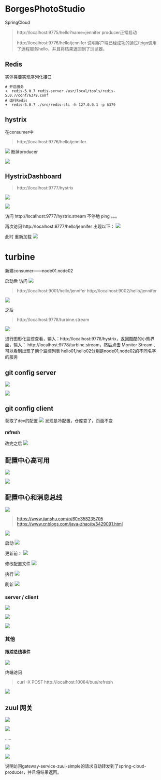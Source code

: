 # BorgesPhotoStudio
SpringCloud


> http://localhost:9775/hello?name=jennifer
> producer正常启动
>
> http://localhost:9776/hello/jennifer
> 说明客户端已经成功的通过feign调用了远程服务hello，并且将结果返回到了浏览器。

## Redis
实体类要实现序列化接口
```sbtshell
# 开启服务
➜  redis-5.0.7 redis-server /usr/local/tools/redis-5.0.7/conf/6379.conf
# 运行Redis
➜  redis-5.0.7 ./src/redis-cli -h 127.0.0.1 -p 6379

```

## hystrix
在consumer中
> http://localhost:9776/hello/jennifer

![](https://img2018.cnblogs.com/blog/1578595/201912/1578595-20191229134755130-1947183337.png)
断掉producer

![](https://img2018.cnblogs.com/blog/1578595/201912/1578595-20191229134916958-1154874475.png)


## HystrixDashboard
> http://localhost:9777/hystrix

![](https://img2018.cnblogs.com/blog/1578595/201912/1578595-20191229140742181-1326937265.png)

![](https://img2018.cnblogs.com/blog/1578595/201912/1578595-20191229171854918-1144003321.png)

访问 http://localhost:9777/hystrix.stream
不停地 ping 。。。

再次访问 http://localhost:9777/hello/jennifer
出现以下：
![](https://img2018.cnblogs.com/blog/1578595/201912/1578595-20191229171637141-752905251.png)

此时 重新加载
![](https://img2018.cnblogs.com/blog/1578595/201912/1578595-20191229172403560-1073034789.png)


# turbine


新建consumer——node01.node02

启动后 访问 
![](https://img2018.cnblogs.com/blog/1578595/201912/1578595-20191230214421967-1551433193.png)
>http://localhost:9001/hello/jennifer
>http://localhost:9002/hello/jennifer

![](https://img2018.cnblogs.com/blog/1578595/201912/1578595-20191230213928104-168754613.png)

之后
>http://localhost:9778/turbine.stream

![](https://img2018.cnblogs.com/blog/1578595/201912/1578595-20191230213531658-1725989145.png)

进行图形化监控查看，输入：http://localhost:9778/hystrix，返回酷酷的小熊界面，输入： http://localhost:9778/turbine.stream，然后点击 Monitor Stream ,可以看到出现了俩个监控列表
hello01,hello02分别是node01,node02的不同名字的服务

## git config server
![](https://img2018.cnblogs.com/blog/1578595/201912/1578595-20191230230410896-304042979.png)

![](https://img2018.cnblogs.com/blog/1578595/201912/1578595-20191230213644372-844377687.png)
## git config client
获取了dev的配置
![](https://img2018.cnblogs.com/blog/1578595/201912/1578595-20191231122544329-1129771271.png)
发现是冷配置，仓库变了，页面不变
#### refresh
改完之后
![](https://img2018.cnblogs.com/blog/1578595/201912/1578595-20191231123120978-1194927043.png)

## 配置中心高可用
![](https://img2018.cnblogs.com/blog/1578595/202001/1578595-20200101103405345-1325438164.png)


![](https://img2018.cnblogs.com/blog/1578595/202001/1578595-20200101140032989-673626946.png)

## 配置中心和消息总线
![](https://img2018.cnblogs.com/blog/1578595/202001/1578595-20200101140746969-1299496527.png) 

> https://www.jianshu.com/p/60c358235705
> https://www.cnblogs.com/java-zhao/p/5429091.html

![](https://img2018.cnblogs.com/blog/1578595/202001/1578595-20200105172359658-609557302.png)


启动
![](https://img2018.cnblogs.com/blog/1578595/202001/1578595-20200105173703495-1871458776.png)

更新前：
![](https://img2018.cnblogs.com/blog/1578595/202001/1578595-20200105181054693-543104184.png)

修改配置文件
![](https://img2018.cnblogs.com/blog/1578595/202001/1578595-20200106154408933-1911229746.png)

执行
![](https://img2018.cnblogs.com/blog/1578595/202001/1578595-20200106154520716-1537083472.png)

刷新
![](https://img2018.cnblogs.com/blog/1578595/202001/1578595-20200106154601459-1467623463.png)

### server / client

![](https://img2018.cnblogs.com/blog/1578595/202001/1578595-20200107190223547-1152355497.png)


![](https://img2018.cnblogs.com/blog/1578595/202001/1578595-20200107191435699-2052027503.png)


![](https://img2018.cnblogs.com/blog/1578595/202001/1578595-20200107191530929-1489714326.png)

### 其他

#### 跟踪总线事件

![](https://img2018.cnblogs.com/blog/1578595/202001/1578595-20200107193800323-849218094.png)

终端访问
> curl -X POST http://localhost:10084/bus/refresh


![](https://img2018.cnblogs.com/blog/1578595/202001/1578595-20200107193926791-2027052483.png)

## zuul 网关

![](https://img2018.cnblogs.com/blog/1578595/202001/1578595-20200107195904630-129262419.png)

![](https://img2018.cnblogs.com/blog/1578595/202001/1578595-20200107195757284-1498572540.png)

.....

![](https://img2018.cnblogs.com/blog/1578595/202001/1578595-20200107200720519-1351361451.png)

![](https://img2018.cnblogs.com/blog/1578595/202001/1578595-20200107200634285-893970335.png)

说明访问gateway-service-zuul-simple的请求自动转发到了spring-cloud-producer，并且将结果返回。

